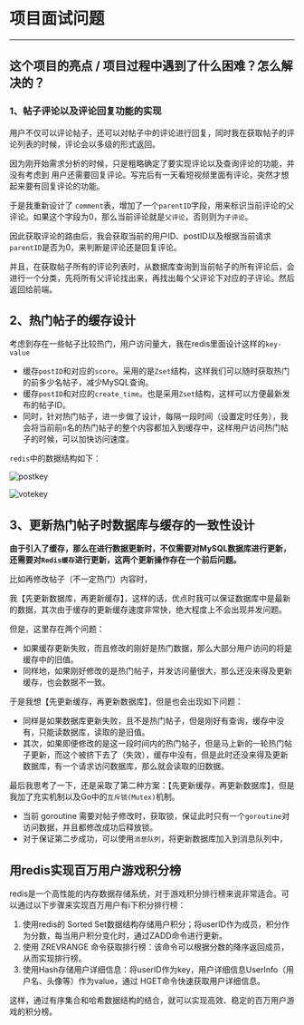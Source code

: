# 项目面试问题

---

## 这个项目的亮点 / 项目过程中遇到了什么困难？怎么解决的？

### 1、帖子评论以及评论回复功能的实现

用户不仅可以评论帖子，还可以对帖子中的评论进行回复，同时我在获取帖子的评论列表的时候，评论会以多级的形式返回。

因为刚开始需求分析的时候，只是粗略确定了要实现评论以及查询评论的功能，并没有考虑到 用户还需要回复评论。写完后有一天看短视频里面有评论，突然才想起来要有回复评论的功能。

于是我重新设计了 `comment`表，增加了一个`parentID`字段，用来标识当前评论的父评论。如果这个字段为0，那么当前评论就是`父评论`，否则则为`子评论`。

因此获取评论的路由后，我会获取当前的用户ID、postID以及根据当前请求`parentID`是否为0，来判断是评论还是回复评论。

并且，在获取帖子所有的评论列表时，从数据库查询到当前帖子的所有评论后，会进行一个分类，先将所有父评论找出来，再找出每个父评论下对应的子评论。然后返回给前端。

## 2、热门帖子的缓存设计

考虑到存在一些帖子比较热门，用户访问量大，我在redis里面设计这样的`key-value`

- 缓存`postID`和对应的`score`。采用的是`Zset`结构，这样我们可以随时获取热门的前多少名帖子，减少MySQL查询。
- 缓存`postID`和对应的`create_time`。也是采用`Zset`结构，这样可以方便最新发布的帖子ID。
- 同时，针对热门帖子，进一步做了设计，每隔一段时间（设置定时任务），我会将当前前`n`名的热门帖子的整个内容都加入到缓存中，这样用户访问热门帖子的时候，可以加快访问速度。

`redis`中的数据结构如下：

![postkey](https://s2.loli.net/2024/08/21/BtHTw1zphcR6YPU.jpg)

![votekey](https://s2.loli.net/2024/08/21/MdHWfVY5O8SBqx2.jpg)

## 3、更新热门帖子时数据库与缓存的一致性设计

**由于引入了缓存，那么在进行数据更新时，不仅需要对MySQL数据库进行更新，还需要对`Redis缓存`进行更新，这两个更新操作存在一个前后问题。**

比如再修改帖子（不一定热门）内容时，

我【先更新数据库，再更新缓存】，这样的话，优点时我可以保证数据库中是最新的数据，其次由于缓存的更新缓存速度非常快，绝大程度上不会出现并发问题。

但是，这里存在两个问题：

- 如果缓存更新失败，而且修改的刚好是热门数据，那么大部分用户访问的将是缓存中的旧值。
- 同样地，如果刚好修改的是热门帖子，并发访问量很大，那么还没来得及更新缓存，也会数据不一致。

于是我想【先更新缓存，再更新数据库】，但是也会出现如下问题：

- 同样是如果数据库更新失败，且不是热门帖子，但是刚好有查询，缓存中没有，只能读数据库，读取的是旧值。
- 其次，如果即便修改的是这一段时间内的热门帖子，但是马上新的一轮热门帖子更新，而这个被挤下去了（失效），缓存中没有，但是此时还没来得及更新数据库，有一个请求访问数据库，那么就会读取的旧数据。

最后我思考了一下，还是采取了第二种方案：【先更新缓存，再更新数据库】，但是我加了充实机制以及Go中的`互斥锁(Mutex)`机制。

- 当前 goroutine 需要对帖子修改时，获取锁，保证此时只有一个`goroutine`对访问数据，并且都修改成功后释放锁。
- 对于保证第二步成功，可以使用`消息队列`，将更新数据库加入到消息队列中，

## 用redis实现百万用户游戏积分榜

redis是一个高性能的内存数据存储系统，对于游戏积分排行榜来说非常适合。可以通过以下步骤来实现百万用户有i下积分排行榜：

1. 使用redis的 Sorted Set数据结构存储用户积分；将userID作为成员，积分作为分数，每当用户积分变化时，通过ZADD命令进行更新。
2. 使用 ZREVRANGE 命令获取排行榜：该命令可以根据分数的降序返回成员，从而实现排行榜。
3. 使用Hash存储用户详细信息：将userID作为key，用户详细信息UserInfo（用户名、头像等）作为value，通过 HGET命令快速获取用户详细信息。

这样，通过有序集合和哈希数据结构的结合，就可以实现高效、稳定的百万用户游戏的积分榜。

